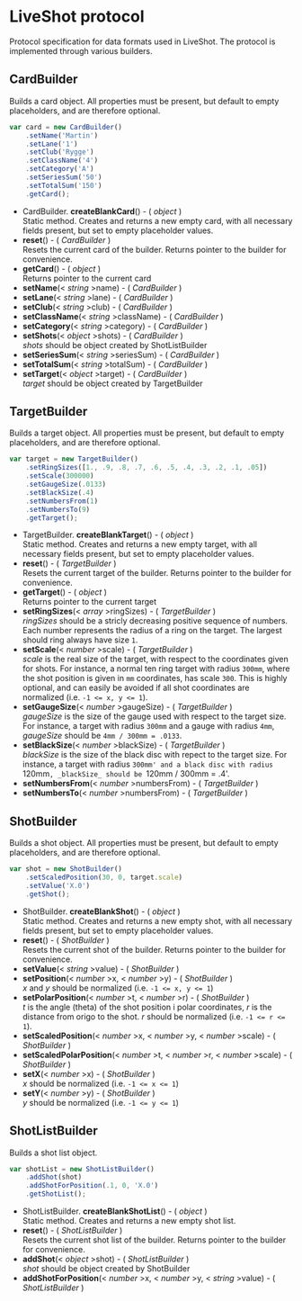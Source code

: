 LiveShot protocol
=================
Protocol specification for data formats used in LiveShot. The protocol is
implemented through various builders.

CardBuilder
-----------
Builds a card object. All properties must be present, but default to empty
placeholders, and are therefore optional.

```javascript
var card = new CardBuilder()
    .setName('Martin')
    .setLane('1')
    .setClub('Rygge')
    .setClassName('4')
    .setCategory('A')
    .setSeriesSum('50')
    .setTotalSum('150')
    .getCard();
```

* CardBuilder. **createBlankCard**() - ( _object_ )  
    Static method. Creates and returns a new empty card, with all necessary
    fields present, but set to empty placeholder values.
* **reset**() - ( _CardBuilder_ )  
    Resets the current card of the builder. Returns pointer to the builder for
    convenience.
* **getCard**() - ( _object_ )  
    Returns pointer to the current card
* **setName**(< _string_ >name) - ( _CardBuilder_ )
* **setLane**(< _string_ >lane) - ( _CardBuilder_ )
* **setClub**(< _string_ >club) - ( _CardBuilder_ )
* **setClassName**(< _string_ >className) - ( _CardBuilder_ )
* **setCategory**(< _string_ >category) - ( _CardBuilder_ )
* **setShots**(< _object_ >shots) - ( _CardBuilder_ )  
    _shots_ should be object created by ShotListBuilder
* **setSeriesSum**(< _string_ >seriesSum) - ( _CardBuilder_ )
* **setTotalSum**(< _string_ >totalSum) - ( _CardBuilder_ )
* **setTarget**(< _object_ >target) - ( _CardBuilder_ )  
    _target_ should be object created by TargetBuilder

TargetBuilder
-------------
Builds a target object. All properties must be present, but default to empty
placeholders, and are therefore optional.

```javascript
var target = new TargetBuilder()
    .setRingSizes([1., .9, .8, .7, .6, .5, .4, .3, .2, .1, .05])
    .setScale(300000)
    .setGaugeSize(.0133)
    .setBlackSize(.4)
    .setNumbersFrom(1)
    .setNumbersTo(9)
    .getTarget();
```

* TargetBuilder. **createBlankTarget**() - ( _object_ )  
    Static method. Creates and returns a new empty target, with all necessary
    fields present, but set to empty placeholder values.
* **reset**() - ( _TargetBuilder_ )  
    Resets the current target of the builder. Returns pointer to the builder
    for convenience.
* **getTarget**() - ( _object_ )  
    Returns pointer to the current target
* **setRingSizes**(< _array_ >ringSizes) - ( _TargetBuilder_ )  
    _ringSizes_ should be a stricly decreasing positive sequence of
    numbers. Each number represents the radius of a ring on the target. The
    largest should ring always have size `1`.
* **setScale**(< _number_ >scale) - ( _TargetBuilder_ )  
    _scale_ is the real size of the target, with respect to the coordinates
    given for shots. For instance, a normal ten ring target with radius `300mm`,
    where the shot position is given in `mm` coordinates, has scale `300`. This
    is highly optional, and can easily be avoided if all shot coordinates are
    normalized (i.e. `-1 <= x, y <= 1`).
* **setGaugeSize**(< _number_ >gaugeSize) - ( _TargetBuilder_ )  
    _gaugeSize_ is the size of the gauge used with respect to the target size. For
    instance, a target with radius `300mm` and a gauge with radius `4mm`,
    _gaugeSize_ should be `4mm / 300mm = .0133`.
* **setBlackSize**(< _number_ >blackSize) - ( _TargetBuilder_ )  
    _blackSize_ is the size of the black disc with repect to the target size.
    For instance, a target with radius `300mm' and a black disc with radius
    `120mm`, _blackSize_ should be `120mm / 300mm = .4'.
* **setNumbersFrom**(< _number_ >numbersFrom) - ( _TargetBuilder_ )
* **setNumbersTo**(< _number_ >numbersFrom) - ( _TargetBuilder_ )

ShotBuilder
-----------
Builds a shot object. All properties must be present, but default to empty
placeholders, and are therefore optional.

```javascript
var shot = new ShotBuilder()
    .setScaledPosition(30, 0, target.scale)
    .setValue('X.0')
    .getShot();
```

* ShotBuilder. **createBlankShot**() - ( _object_ )  
    Static method. Creates and returns a new empty shot, with all necessary
    fields present, but set to empty placeholder values.
* **reset**() - ( _ShotBuilder_ )  
    Resets the current shot of the builder. Returns pointer to the builder
    for convenience.
* **setValue**(< _string_ >value) - ( _ShotBuilder_ )
* **setPosition**(< _number_ >x, < _number_ >y) - ( _ShotBuilder_ )  
    _x_ and _y_ should be normalized (i.e. `-1 <= x, y <= 1`)
* **setPolarPosition**(< _number_ >t, < _number_ >r) - ( _ShotBuilder_ )  
    _t_ is the angle (theta) of the shot position i polar coordinates, _r_ is
    the distance from origo to the shot. _r_ should be normalized (i.e. `-1 <= r <= 1`).
* **setScaledPosition**(< _number_ >x, < _number_ >y, < _number_ >scale) - ( _ShotBuilder_ )
* **setScaledPolarPosition**(< _number_ >t, < _number_ >r, < _number_ >scale) - ( _ShotBuilder_ )
* **setX**(< _number_ >x) - ( _ShotBuilder_ )  
    _x_ should be normalized (i.e. `-1 <= x <= 1`)
* **setY**(< _number_ >y) - ( _ShotBuilder_ )  
    _y_ should be normalized (i.e. `-1 <= y <= 1`)

ShotListBuilder
---------------
Builds a shot list object.

```javascript
var shotList = new ShotListBuilder()
    .addShot(shot)
    .addShotForPosition(.1, 0, 'X.0')
    .getShotList();
```

* ShotListBuilder. **createBlankShotList**() - ( _object_ )  
    Static method. Creates and returns a new empty shot list.
* **reset**() - ( _ShotListBuilder_ )  
    Resets the current shot list of the builder. Returns pointer to the builder
    for convenience.
* **addShot**(< _object_ >shot) - ( _ShotListBuilder_ )  
    _shot_ should be object created by ShotBuilder
* **addShotForPosition**(< _number_ >x, < _number_ >y, < _string_ >value) - ( _ShotListBuilder_ )
